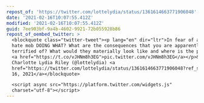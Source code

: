 ```yaml
---
repost_of: 'https://twitter.com/lottelydia/status/1361614663771906048'
date: '2021-02-16T10:07:55.412Z'
modified: '2021-02-16T10:07:55.412Z'
guid: 7ee903bf-9a4b-4602-9921-72b055928b86
repost_of_oembed_twitter: >
  <blockquote class="twitter-tweet"><p lang="en" dir="ltr">In fear of a woke
  hate mob DOING WHAT? What are the consequences that you are apparently so
  terrified of? What would they materially look like and where is the precedent?
  <a href="https://t.co/vJHNm8h3EG">pic.twitter.com/vJHNm8h3EG</a></p>&mdash; Dr
  Charlotte Lydia Riley (@lottelydia) <a
  href="https://twitter.com/lottelydia/status/1361614663771906048?ref_src=twsrc%5Etfw">February
  16, 2021</a></blockquote>

  <script async src="https://platform.twitter.com/widgets.js"
  charset="utf-8"></script>
---
```

 
